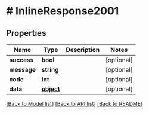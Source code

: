 # # InlineResponse2001

## Properties

Name | Type | Description | Notes
------------ | ------------- | ------------- | -------------
**success** | **bool** |  | [optional] 
**message** | **string** |  | [optional] 
**code** | **int** |  | [optional] 
**data** | [**object**](.md) |  | [optional] 

[[Back to Model list]](../../README.md#documentation-for-models) [[Back to API list]](../../README.md#documentation-for-api-endpoints) [[Back to README]](../../README.md)


